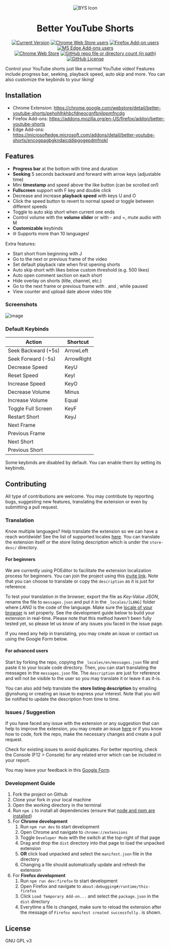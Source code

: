 <div align="center">

![BYS Icon](./src/assets/icons/bys-128.png)

# Better YouTube Shorts

[![Current Version](https://img.shields.io/amo/v/better-youtube-shorts?label=version&style=for-the-badge)](https://github.com/ynshung/better-yt-shorts/releases)
[![Chrome Web Store users](https://img.shields.io/chrome-web-store/users/pehohlhkhbcfdneocgnfbnilppmfncdg?label=chrome&logo=googlechrome&logoColor=fff&style=for-the-badge)](https://chrome.google.com/webstore/detail/better-youtube-shorts/pehohlhkhbcfdneocgnfbnilppmfncdg)
[![Firefox Add-on users](https://img.shields.io/amo/users/better-youtube-shorts?label=firefox&logo=firefox&logoColor=fff&style=for-the-badge)](https://addons.mozilla.org/en-US/firefox/addon/better-youtube-shorts)
[![MS Edge Add-ons users](https://img.shields.io/badge/dynamic/json?url=https%3A%2F%2Fmicrosoftedge.microsoft.com%2Faddons%2Fgetproductdetailsbycrxid%2Fencogpagbgkndaicddjpgogepdmfnokl&query=activeInstallCount&logo=microsoftedge&label=edge&style=for-the-badge)](https://microsoftedge.microsoft.com/addons/detail/better-youtube-shorts/encogpagbgkndaicddjpgogepdmfnokl)
<br/>
[![Chrome Web Store](https://img.shields.io/chrome-web-store/rating/pehohlhkhbcfdneocgnfbnilppmfncdg?style=for-the-badge)](https://chromewebstore.google.com/detail/better-youtube-shorts/pehohlhkhbcfdneocgnfbnilppmfncdg/reviews)
[![GitHub repo file or directory count (in path)](https://img.shields.io/github/directory-file-count/ynshung/better-yt-shorts/_locales?type=dir&style=for-the-badge&label=language)](https://github.com/ynshung/better-yt-shorts?tab=readme-ov-file#translation)
[![GitHub License](https://img.shields.io/github/license/ynshung/better-yt-shorts?style=for-the-badge)](https://github.com/ynshung/better-yt-shorts/blob/master/LICENSE)

</div>

Control your YouTube shorts just like a normal YouTube video! Features include progress bar, seeking, playback speed, auto skip and more. You can also customize the keybinds to your liking!

## Installation

- Chrome Extension: https://chrome.google.com/webstore/detail/better-youtube-shorts/pehohlhkhbcfdneocgnfbnilppmfncdg
- Firefox Add-ons: https://addons.mozilla.org/en-US/firefox/addon/better-youtube-shorts
- Edge Add-ons: https://microsoftedge.microsoft.com/addons/detail/better-youtube-shorts/encogpagbgkndaicddjpgogepdmfnokl

## Features

- **Progress bar** at the bottom with time and duration
- **Seeking** 5 seconds backward and forward with arrow keys (adjustable time)
- Mini **timestamp** and speed above the like button (can be scrolled on!)
- **Fullscreen** support with F key and double click
- Decrease and increase **playback speed** with keys U and O
- Click the speed button to revert to normal speed or toggle between different speeds
- Toggle to auto skip short when current one ends
- Control volume with the **volume slider** or with - and =, mute audio with M
- **Customizable** keybinds
- 🌐 Supports more than 10 languages!

Extra features:

- Start short from beginning with J
- Go to the next or previous frame of the video
- Set default playback rate when first opening shorts
- Auto skip short with likes below custom threshold (e.g. 500 likes)
- Auto open comment section on each short
- Hide overlay on shorts (title, channel, etc.)
- Go to the next frame or previous frame with . and , while paused
- View counter and upload date above video title

### Screenshots

![image](https://github.com/ynshung/better-yt-shorts/assets/61302840/448f4050-cc7f-4676-b072-8bf2771d4b59)

### Default Keybinds

| Action              | Shortcut   |
| ------------------- | ---------- |
| Seek Backward (+5s) | ArrowLeft  |
| Seek Forward (-5s)  | ArrowRight |
| Decrease Speed      | KeyU       |
| Reset Speed         | KeyI       |
| Increase Speed      | KeyO       |
| Decrease Volume     | Minus      |
| Increase Volume     | Equal      |
| Toggle Full Screen  | KeyF       |
| Restart Short       | KeyJ       |
| Next Frame          |            |
| Previous Frame      |            |
| Next Short          |            |
| Previous Short      |            |

Some keybinds are disabled by default. You can enable them by setting its keybinds.

## Contributing

All type of contributions are welcome. You may contribute by reporting bugs, suggesting new features, translating the extension or even by submitting a pull request.

### Translation

Know multiple languages? Help translate the extension so we can have a reach worldwide! See the list of supported locales [here](https://developer.chrome.com/docs/extensions/reference/api/i18n#locales). You can translate the extension itself or the store listing description which is under the `store-desc/` directory.

#### For beginners

We are currently using POEditor to facilitate the extension localization process for beginners. You can join the project using this [invite link](https://poeditor.com/join/project/QwlUFSANOG). Note that you can choose to translate or copy the `description` as it is just for reference.

To test your translation in the browser, export the file as _Key-Value JSON_, rename the file to `messages.json` and put it in the `_locales/[LANG]` folder where _LANG_ is the code of the language. Make sure the [locale of your browser](https://developer.chrome.com/docs/extensions/reference/i18n/#how-to-set-browsers-locale) is set properly. See the development guide below to build your extension in real-time. Please note that this method haven't been fully tested yet, so please let us know of any issues you faced in the issue page.

If you need any help in translating, you may create an issue or contact us using the Google Form below.

#### For advanced users

Start by forking the repo, copying the `_locales/en/messages.json` file and paste it to your locale code directory. Then, you can start translating the messages in the `messages.json` file. The `description` are just for reference and will not be visible to the user so you may translate it or leave it as it-is.

You can also add help translate the **store listing description** by emailing @ynshung or creating an issue to express your interest. Note that you will be notified to update the description from time to time.

### Issues / Suggestion

If you have faced any issue with the extension or any suggestion that can help to improve the extension, you may create an issue [here](https://github.com/ynshung/better-yt-shorts/issues) or if you know how to code, fork the repo, make the necessary changes and create a pull request.

Check for existing issues to avoid duplicates. For better reporting, check the Console (F12 > Console) for any related error which can be included in your report.

You may leave your feedback in this [Google Form](https://forms.gle/pvSiMwDeQVfwyALfA).

### Development Guide

1. Fork the project on Github
2. Clone your fork in your local machine
3. Open the working directory in the terminal
4. Run `npm i` to install all dependencies (ensure that [node and npm are installed](https://nodejs.org/en))
5. For **Chrome development**
   1. Run `npm run dev` to start development
   2. Open Chrome and navigate to `chrome://extensions`
   3. Toggle `Developer Mode` with the switch at the top-right of that page
   4. Drag and drop the `dist` directory into that page to load the unpacked extension
   5. **OR** click load unpacked and select the `manifest.json` file in the directory
   6. Changing a file should automatically update and refresh the extension
6. For **Firefox development**
   1. Run `npm run dev:firefox` to start development
   2. Open Firefox and navigate to `about:debugging#/runtime/this-firefox`
   3. Click `Load Temporary Add-on...` and select the `package.json` in the `dist` directory
   4. Everytime a file is changed, make sure to reload the extension after the message of `Firefox manifest created successfully.` is shown.

## License

GNU GPL v3
